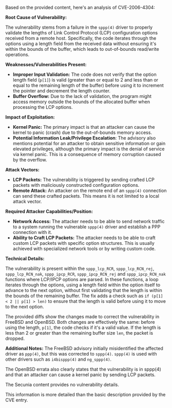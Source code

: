 Based on the provided content, here's an analysis of CVE-2006-4304:

**Root Cause of Vulnerability:**

The vulnerability stems from a failure in the `sppp(4)` driver to properly validate the lengths of Link Control Protocol (LCP) configuration options received from a remote host. Specifically, the code iterates through the options using a length field from the received data without ensuring it's within the bounds of the buffer, which leads to out-of-bounds read/write operations.

**Weaknesses/Vulnerabilities Present:**

- **Improper Input Validation:** The code does not verify that the option length field (`p[1]`) is valid (greater than or equal to 2 and less than or equal to the remaining length of the buffer) before using it to increment the pointer and decrement the length counter.
- **Buffer Overflow:** Due to the lack of validation, the program might access memory outside the bounds of the allocated buffer when processing the LCP options.

**Impact of Exploitation:**

- **Kernel Panic:** The primary impact is that an attacker can cause the kernel to panic (crash) due to the out-of-bounds memory access.
- **Potential Information Leak/Privilege Escalation**: The advisory also mentions potential for an attacker to obtain sensitive information or gain elevated privileges, although the primary impact is the denial of service via kernel panic. This is a consequence of memory corruption caused by the overflow.

**Attack Vectors:**

- **LCP Packets:** The vulnerability is triggered by sending crafted LCP packets with maliciously constructed configuration options.
- **Remote Attack:** An attacker on the remote end of an `sppp(4)` connection can send these crafted packets. This means it is not limited to a local attack vector.

**Required Attacker Capabilities/Position:**

- **Network Access:** The attacker needs to be able to send network traffic to a system running the vulnerable `sppp(4)` driver and establish a PPP connection with it.
- **Ability to Craft LCP Packets:** The attacker needs to be able to craft custom LCP packets with specific option structures. This is usually achieved with specialized network tools or by writing custom code.

**Technical Details:**

The vulnerability is present within the `sppp_lcp_RCR`, `sppp_lcp_RCN_rej`, `sppp_lcp_RCN_nak`, `sppp_ipcp_RCR`, `sppp_ipcp_RCN_rej` and `sppp_ipcp_RCN_nak` functions where LCP/IPCP options are parsed. In these functions, a loop iterates through the options, using a length field within the option itself to advance to the next option, without first validating that the length is within the bounds of the remaining buffer. The fix adds a check such as `if (p[1] < 2 || p[1] > len)` to ensure that the length is valid before using it to move to the next option.

The provided diffs show the changes made to correct the vulnerability in FreeBSD and OpenBSD. Both changes are effectively the same: before using the length, `p[1]`, the code checks if it's a valid value. If the length is less than 2 or greater than the remaining buffer size `len`, the packet is dropped.

**Additional Notes:**
The FreeBSD advisory initially misidentified the affected driver as `ppp(4)`, but this was corrected to `sppp(4)`. `sppp(4)` is used with other drivers such as `i4bisppp(4)` and `ng_sppp(4)`.

The OpenBSD errata also clearly states that the vulnerability is in sppp(4) and that an attacker can cause a kernel panic by sending LCP packets.

The Secunia content provides no vulnerability details.

This information is more detailed than the basic description provided by the CVE entry.